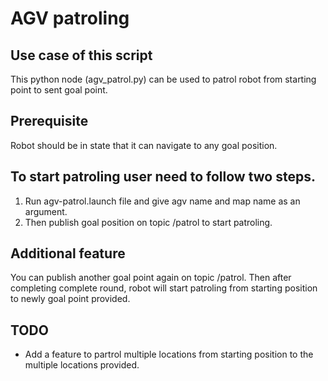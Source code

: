 # AGV patroling
## Use case of this script
This python node (agv_patrol.py) can be used to patrol robot from starting point to sent goal point.

## Prerequisite
Robot should be in state that it can navigate to any goal position.

## To start patroling user need to follow two steps.
1. Run agv-patrol.launch file and give agv name and map name as an argument.
2. Then publish goal position on topic /patrol to start patroling.

## Additional feature
You can publish another goal point again on topic /patrol. Then after completing complete round, robot will start patroling from starting position to newly goal point provided.

## TODO
- Add a feature to partrol multiple locations from starting position to the multiple locations provided.
